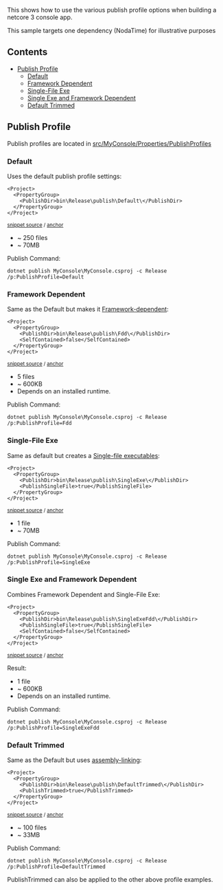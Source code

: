 <!--
GENERATED FILE - DO NOT EDIT
This file was generated by [MarkdownSnippets](https://github.com/SimonCropp/MarkdownSnippets).
Source File: /readme.source.md
To change this file edit the source file and then run MarkdownSnippets.
-->

This shows how to use the various publish profile options when building a netcore 3 console app.

This sample targets one dependency (NodaTime) for illustrative purposes

<!-- toc -->
## Contents

  * [Publish Profile](#publish-profile)
    * [Default](#default)
    * [Framework Dependent](#framework-dependent)
    * [Single-File Exe](#single-file-exe)
    * [Single Exe and Framework Dependent](#single-exe-and-framework-dependent)
    * [Default Trimmed](#default-trimmed)
<!-- endtoc -->



## Publish Profile

Publish profiles are located in [src/MyConsole/Properties/PublishProfiles](/src/MyConsole/Properties/PublishProfiles)


### Default

Uses the default publish profile settings:

<!-- snippet: Default.pubxml -->
<a id='snippet-Default.pubxml'/></a>
```pubxml
<Project>
  <PropertyGroup>
    <PublishDir>bin\Release\publish\Default\</PublishDir>
  </PropertyGroup>
</Project>
```
<sup>[snippet source](/src/MyConsole/Properties/PublishProfiles/Default.pubxml#L1-L5) / [anchor](#snippet-Default.pubxml)</sup>
<!-- endsnippet -->

 * ~ 250 files
 * ~ 70MB

Publish Command:

```
dotnet publish MyConsole\MyConsole.csproj -c Release /p:PublishProfile=Default
```


### Framework Dependent

Same as the Default but makes it [Framework-dependent](https://docs.microsoft.com/en-us/dotnet/core/deploying/#framework-dependent-deployments-fdd):

<!-- snippet: Fdd.pubxml -->
<a id='snippet-Fdd.pubxml'/></a>
```pubxml
<Project>
  <PropertyGroup>
    <PublishDir>bin\Release\publish\Fdd\</PublishDir>
    <SelfContained>false</SelfContained>
  </PropertyGroup>
</Project>
```
<sup>[snippet source](/src/MyConsole/Properties/PublishProfiles/Fdd.pubxml#L1-L6) / [anchor](#snippet-Fdd.pubxml)</sup>
<!-- endsnippet -->

 * 5 files
 * ~ 600KB
 * Depends on an installed runtime.

Publish Command:

```
dotnet publish MyConsole\MyConsole.csproj -c Release /p:PublishProfile=Fdd
```


### Single-File Exe

Same as default but creates a [Single-file executables](https://docs.microsoft.com/en-us/dotnet/core/whats-new/dotnet-core-3-0#single-file-executables):

<!-- snippet: SingleExe.pubxml -->
<a id='snippet-SingleExe.pubxml'/></a>
```pubxml
<Project>
  <PropertyGroup>
    <PublishDir>bin\Release\publish\SingleExe\</PublishDir>
    <PublishSingleFile>true</PublishSingleFile>
  </PropertyGroup>
</Project>
```
<sup>[snippet source](/src/MyConsole/Properties/PublishProfiles/SingleExe.pubxml#L1-L6) / [anchor](#snippet-SingleExe.pubxml)</sup>
<!-- endsnippet -->

 * 1 file
 * ~ 70MB

Publish Command:

```
dotnet publish MyConsole\MyConsole.csproj -c Release /p:PublishProfile=SingleExe
```


### Single Exe and Framework Dependent

Combines Framework Dependent and Single-File Exe:

<!-- snippet: SingleExeFdd.pubxml -->
<a id='snippet-SingleExeFdd.pubxml'/></a>
```pubxml
<Project>
  <PropertyGroup>
    <PublishDir>bin\Release\publish\SingleExeFdd\</PublishDir>
    <PublishSingleFile>true</PublishSingleFile>
    <SelfContained>false</SelfContained>
  </PropertyGroup>
</Project>
```
<sup>[snippet source](/src/MyConsole/Properties/PublishProfiles/SingleExeFdd.pubxml#L1-L7) / [anchor](#snippet-SingleExeFdd.pubxml)</sup>
<!-- endsnippet -->

Result:

 * 1 file
 * ~ 600KB
 * Depends on an installed runtime.

Publish Command:

```
dotnet publish MyConsole\MyConsole.csproj -c Release /p:PublishProfile=SingleExeFdd
```


### Default Trimmed

Same as the Default but uses [assembly-linking](https://docs.microsoft.com/en-us/dotnet/core/whats-new/dotnet-core-3-0#assembly-linking):

<!-- snippet: DefaultTrimmed.pubxml -->
<a id='snippet-DefaultTrimmed.pubxml'/></a>
```pubxml
<Project>
  <PropertyGroup>
    <PublishDir>bin\Release\publish\DefaultTrimmed\</PublishDir>
    <PublishTrimmed>true</PublishTrimmed>
  </PropertyGroup>
</Project>
```
<sup>[snippet source](/src/MyConsole/Properties/PublishProfiles/DefaultTrimmed.pubxml#L1-L6) / [anchor](#snippet-DefaultTrimmed.pubxml)</sup>
<!-- endsnippet -->

 * ~ 100 files
 * ~ 33MB

Publish Command:

```
dotnet publish MyConsole\MyConsole.csproj -c Release /p:PublishProfile=DefaultTrimmed
```

PublishTrimmed can also be applied to the other above profile examples.
